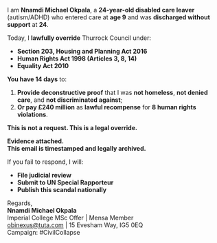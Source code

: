 I am **Nnamdi Michael Okpala**, a **24-year-old disabled care leaver** (autism/ADHD) who entered care at **age 9** and was **discharged without support** at **24**.

Today, I **lawfully override** Thurrock Council under:
- **Section 203, Housing and Planning Act 2016**
- **Human Rights Act 1998 (Articles 3, 8, 14)**
- **Equality Act 2010**

**You have 14 days** to:
1. **Provide deconstructive proof** that I was **not homeless**, **not denied care**, and **not discriminated against**;
2. **Or pay £240 million** as **lawful recompense** for **8 human rights violations**.

**This is not a request. This is a legal override.**

**Evidence attached.**  
**This email is timestamped and legally archived.**

If you fail to respond, I will:
- **File judicial review**
- **Submit to UN Special Rapporteur**
- **Publish this scandal nationally**

Regards,  
**Nnamdi Michael Okpala**  
Imperial College MSc Offer | Mensa Member  
obinexus@tuta.com | 15 Evesham Way, IG5 0EQ  
Campaign: #CivilCollapse